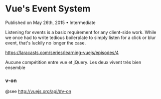 #  Vue's Event System  
Published on May 26th, 2015 • Intermediate

Listening for events is a basic requirement for any client-side work. While we once had to write tedious boilerplate to simply listen for a click or blur event, that's luckily no longer the case.

https://laracasts.com/series/learning-vuejs/episodes/4

Aucune compétition entre vue et jQuery. Les deux vivent très bien ensemble

### v-on
@see http://vuejs.org/api/#v-on

